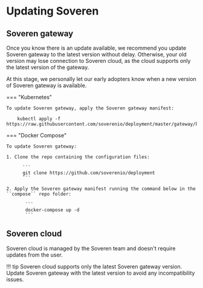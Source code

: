 # Updating Soveren

## Soveren gateway

Once you know there is an update available, we recommend you update Soveren gateway to the latest version without delay.
Otherwise, your old version may lose connection to Soveren cloud, as the cloud supports only the latest version of the gateway.


At this stage, we personally let our early adopters know when a new version of Soveren gateway is available.


=== "Kubernetes"

    To update Soveren gateway, apply the Soveren gateway manifest:   

        kubectl apply -f https://raw.githubusercontent.com/soverenio/deployment/master/gateway/kubernetes/install.yaml

=== "Docker Compose"

    To update Soveren gateway:

    1. Clone the repo containing the configuration files:
          
          ```
          git clone https://github.com/soverenio/deployment
          ```
          
    2. Apply the Soveren gateway manifest running the command below in the ``compose`` repo folder:
           
           ```
           docker-compose up -d
           ```
## Soveren cloud

Soveren cloud is managed by the Soveren team and doesn't require updates from the user.

!!! tip
    Soveren cloud supports only the latest Soveren gateway version. Update Soveren gateway with the latest version to avoid any incompatibility issues.





